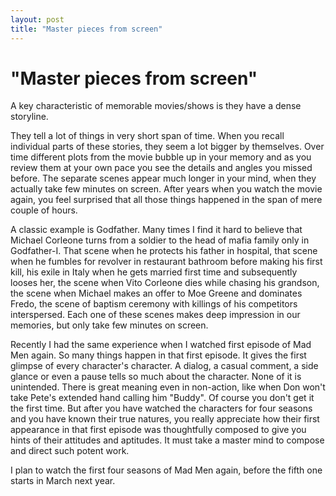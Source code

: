 ```yaml
---
layout: post
title: "Master pieces from screen"
---
```

"Master pieces from screen"
===
A key characteristic of memorable movies/shows is they have a dense storyline.  
  
They tell a lot of things in very short span of time. When you recall individual parts of these stories, they seem a lot bigger by themselves. Over time different plots from the  movie bubble up in your memory and as you review them at your own pace you see the details and angles you missed before. The separate scenes appear much longer in your mind, when they actually take few minutes on screen. After years when you watch the movie again, you feel surprised that all those things happened in the span of mere couple of hours.  
  
A classic example is Godfather. Many times I find it hard to believe that Michael Corleone turns from a soldier to the head of mafia family only in Godfather-I. That scene when he protects his father in hospital, that scene when he fumbles for revolver in restaurant bathroom before making his first kill, his exile in Italy when he gets married first time and subsequently looses her, the scene when Vito Corleone dies while chasing his grandson, the scene when Michael makes an offer to Moe Greene and dominates Fredo, the scene of baptism ceremony with killings of his competitors interspersed. Each one of these scenes makes deep impression in our memories, but only take few minutes on screen.  
  
Recently I had the same experience when I watched first episode of Mad Men again. So many things happen in that first episode. It gives the first glimpse of every character's character. A dialog, a casual comment, a side glance or even a pause tells so much about the character. None of it is unintended. There is great meaning even in non-action, like when Don won't take Pete's extended hand calling him "Buddy". Of course you don't get it the first time. But after you have watched the characters for four seasons and you have known their true natures, you really appreciate how their first appearance in that first episode was thoughtfully composed to give you hints of their attitudes and aptitudes. It must take a master mind to compose and direct such potent work.  
  
I plan to watch the first four seasons of Mad Men again, before the fifth one starts in March next year.
